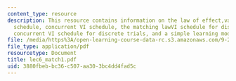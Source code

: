 ```yaml
---
content_type: resource
description: This resource contains information on the law of effect,variable interval(VI)
  schedule, concurrent VI schedule, the matching lawVI schedule for discrete trials,
  concurrent VI schedule for discrete trials, and a simple learning model.
file: /media/https%3A/open-learning-course-data-rc.s3.amazonaws.com/9-29j-introduction-to-computational-neuroscience-spring-2004/3880fbebbc36c507aa303bc4dd4fad5c_lec6_match1.pdf
file_type: application/pdf
resourcetype: Document
title: lec6_match1.pdf
uid: 3880fbeb-bc36-c507-aa30-3bc4dd4fad5c
---
```

